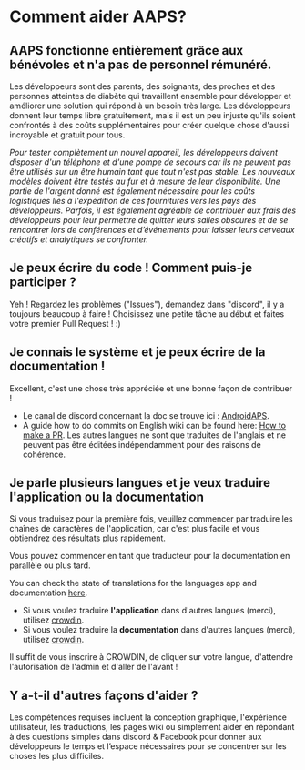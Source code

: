 # Comment aider AAPS?

## AAPS fonctionne entièrement grâce aux bénévoles et n'a pas de personnel rémunéré.

Les développeurs sont des parents, des soignants, des proches et des personnes atteintes de diabète qui travaillent ensemble pour développer et améliorer une solution qui répond à un besoin très large.  Les développeurs donnent leur temps libre gratuitement, mais il est un peu injuste qu'ils soient confrontés à des coûts supplémentaires pour créer quelque chose d'aussi incroyable et gratuit pour tous.

_Pour tester complètement un nouvel appareil, les développeurs doivent disposer d'un téléphone et d'une pompe de secours car ils ne peuvent pas être utilisés sur un être humain tant que tout n'est pas stable.  Les nouveaux modèles doivent être testés au fur et à mesure de leur disponibilité.  Une partie de l'argent donné est également nécessaire pour les coûts logistiques liés à l'expédition de ces fournitures vers les pays des développeurs.  Parfois, il est également agréable de contribuer aux frais des développeurs pour leur permettre de quitter leurs salles obscures et de se rencontrer lors de conférences et d’événements pour laisser leurs cerveaux créatifs et analytiques se confronter._

## Je peux écrire du code ! Comment puis-je participer ?

Yeh ! Regardez les problèmes ("Issues"), demandez dans "discord", il y a toujours beaucoup à faire ! Choisissez une petite tâche au début et faites votre premier Pull Request ! :)

## Je connais le système et je peux écrire de la documentation !

Excellent, c'est une chose très appréciée et une bonne façon de contribuer !
* Le canal de discord concernant la doc se trouve ici : [AndroidAPS](https://discord.gg/4fQUWHZ4Mw).
* A guide how to do commits on English wiki can be found here: [How to make a PR](../SupportingAaps/HowToEditTheDocs.md). Les autres langues ne sont que traduites de l'anglais et ne peuvent pas être éditées indépendamment pour des raisons de cohérence.

## Je parle plusieurs langues et je veux traduire l'application ou la documentation

Si vous traduisez pour la première fois, veuillez commencer par traduire les chaînes de caractères de l'application, car c'est plus facile et vous obtiendrez des résultats plus rapidement.

Vous pouvez commencer en tant que traducteur pour la documentation en parallèle ou plus tard.

You can check the state of translations for the languages app and documentation [here](StateOfTranslations).

* Si vous voulez traduire **l'application** dans d'autres langues (merci), utilisez [crowdin](https://crowdin.com/project/androidaps).
* Si vous voulez traduire la **documentation** dans d'autres langues (merci), utilisez [crowdin](https://crowdin.com/project/androidapsdocs).

Il suffit de vous inscrire à CROWDIN, de cliquer sur votre langue, d'attendre l'autorisation de l'admin et d'aller de l'avant !

## Y a-t-il d'autres façons d'aider ?

Les compétences requises incluent la conception graphique, l'expérience utilisateur, les traductions, les pages wiki ou simplement aider en répondant à des questions simples dans discord & Facebook pour donner aux développeurs le temps et l’espace nécessaires pour se concentrer sur les choses les plus difficiles.
